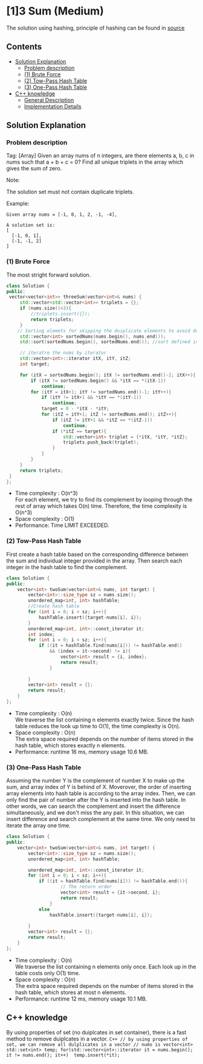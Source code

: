 # [1]3 Sum (Medium)

The solution using hashing, principle of hashing can be found in [source](https://github.com/KV152/Data-Structures-and-Algorithm/blob/master/Hashing.md "hashing")
## Contents
- [Solution Explanation](#solution-explanation)
  - [Problem description](#problem-description)
  - [(1) Brute Force](#1-brute-force) 
  - [(2) Tow-Pass Hash Table](#2-tow-pass-hash-table)
  - [(3) One-Pass Hash Table](#3-one-pass-hash-table)
- [C++ knowledge](#c-knowledge)
  - [General Description](#general-description)
  - [Implementation Details](#implementation-details)

## Solution Explanation

### Problem description
Tag: [Array]
Given an array nums of n integers, are there elements a, b, c in nums such that a + b + c = 0? Find all unique triplets in the array which gives the sum of zero.

Note:

The solution set must not contain duplicate triplets.

Example:
```
Given array nums = [-1, 0, 1, 2, -1, -4],

A solution set is:
[
  [-1, 0, 1],
  [-1, -1, 2]
]
```

 
###  (1) Brute Force 
  The most stright forward solution.
   ``` C++
class Solution {
public:
    vector<vector<int>> threeSum(vector<int>& nums) {
        std::vector<std::vector<int>> triplets = {};
        if (nums.size()<3){
            //triplets.insert({});
            return triplets;
        }
       // Sorting elemets for skipping the duiplicate elements to avoid duiplcate result
        std::vector<int> sortedNums(nums.begin(), nums.end());
        std::sort(sortedNums.begin(), sortedNums.end()); //sort defined in <algorithm> 

        // iteratre the nums by iterator
        std::vector<int>::iterator itX, itY, itZ;
        int target;

        for (itX = sortedNums.begin(); itX != sortedNums.end()-2; itX++){
            if (itX != sortedNums.begin() && *itX == *(itX-1))
                continue;
            for (itY = itX+1; itY != sortedNums.end()-1; itY++){
                if (itY != itX+1 && *itY == *(itY-1))
                    continue;
                target = 0 - *itX - *itY;
                for (itZ = itY+1; itZ != sortedNums.end(); itZ++){
                    if (itZ != itY+1 && *itZ == *(itZ-1))
                        continue;
                    if (*itZ == target){
                        std::vector<int> triplet = {*itX, *itY, *itZ};
                        triplets.push_back(triplet); 
                    }                     
                }
            }
        }
        return triplets;
    }
};
   ```



- Time complexity : O(n^3)\
  For each element, we try to find its complement by looping through the rest of array which takes O(n) time. Therefore, the time complexity is O(n^3)
- Space complexity : O(1) 
- Performance: Time LIMIT EXCEEDED.

### (2) Tow-Pass Hash Table
First create a hash table based on the corresponding difference between the sum and individual integer provided in the array. Then search each integer in the hash table to find the complement.
  
``` C++
class Solution {
public:
    vector<int> twoSum(vector<int>& nums, int target) {
        vector<int>::size_type sz = nums.size();
        unordered_map<int, int> hashTable;
        //Create hash table
        for (int i = 0; i < sz; i++){
            hashTable.insert({target-nums[i], i});
        }
        unordered_map<int, int>::const_iterator it;
        int index;
        for (int i = 0; i < sz; i++){
            if ((it = hashTable.find(nums[i])) != hashTable.end() 
                && (index = it->second) != i){
                    vector<int> result = {i, index};
                    return result;
                }
                
        }
        vector<int> result = {};
        return result;        
    }
};

```

- Time complexity : O(n)\
  We traverse the list containing n elements exactly twice.  Since the hash table reduces the look up time to O(1), the time complexity is O(n).
- Space complexity : O(n)\
  The extra space required depends on the number of items stored in the hash table, which stores exactly n elements. 
- Performance: runtime 16 ms, memory usage 10.6 MB.
    
    

### (3) One-Pass Hash Table
   Assuming the number Y is the complement of number X to make up the sum, and array index of Y is behind of X. Moverover, the order of inserting array elements into hash table is according to the array index. Then, we can only find the pair of number after the Y is inserted into the hash table. In other words, we can search the complement and insert the difference simultaneously, and we don't miss the any pair. In this situation, we can insert difference and search complement at the same time. We only need to iterate the array one time.

``` C++
class Solution {
public:
    vector<int> twoSum(vector<int>& nums, int target) {
        vector<int>::size_type sz = nums.size();
        unordered_map<int, int> hashTable;

        unordered_map<int, int>::const_iterator it;
        for (int i = 0; i < sz; i++){
            if ((it = hashTable.find(nums[i])) != hashTable.end()){
                    // The return order
                    vector<int> result = {it->second, i}; 
                    return result;
                }
            else 
                hashTable.insert({target-nums[i], i});
                
        }
        vector<int> result = {};
        return result;        
    }
};
```


- Time complexity : O(n)\
  We traverse the list containing n elements only once. Each look up in the table costs only O(1) time.
- Space complexity : O(n)\
  The extra space required depends on the number of items stored in the hash table, which stores at most n elements.
- Performance: runtime 12 ms, memory usage 10.1 MB.

## C++ knowledge
   By using properties of set (no duiplcates in set container), there is a fast method to remove duiplcates in a vector.
    ``` C++
        // by using properties of set, we can remove all dulplicates in a vector
        // nums is vector<int>
        std::set<int> temp;
        for(std::vector<int>::iterator it = nums.begin(); it != nums.end(); it++) 
            temp.insert(*it);
      ```

	
